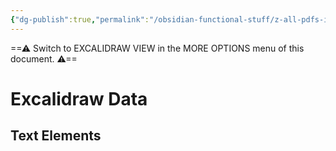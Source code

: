```yaml
---
{"dg-publish":true,"permalink":"/obsidian-functional-stuff/z-all-pdfs-images-and-small-excalidraws/cpu-scheme-drawing/","tags":["excalidraw"],"noteIcon":""}
---
```


==⚠  Switch to EXCALIDRAW VIEW in the MORE OPTIONS menu of this document. ⚠==


# Excalidraw Data
## Text Elements
